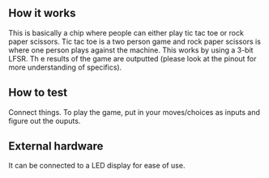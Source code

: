 <!---

This file is used to generate your project datasheet. Please fill in the information below and delete any unused
sections.

You can also include images in this folder and reference them in the markdown. Each image must be less than
512 kb in size, and the combined size of all images must be less than 1 MB.
-->

## How it works

This is basically a chip where people can either play tic tac toe or rock paper scissors. Tic tac toe is a two person game and rock paper scissors is where one person plays against the machine. This works by using a 3-bit LFSR. Th e results of the game are outputted (please look at the pinout for more understanding of specifics).

## How to test

Connect things. To play the game, put in your moves/choices as inputs and figure out the ouputs.

## External hardware

It can be connected to a LED display for ease of use.
